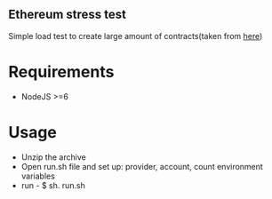 ## Ethereum stress test

Simple load test to create large amount of contracts(taken from [here](http://solidity.readthedocs.io/en/develop/introduction-to-smart-contracts.html))
 
# Requirements

- NodeJS >=6

# Usage

- Unzip the archive
- Open run.sh file and set up: provider, account, count environment variables
- run - $ sh. run.sh